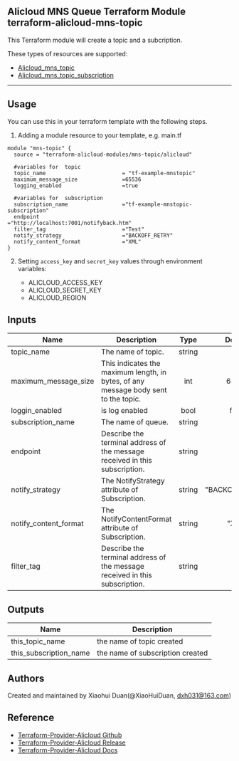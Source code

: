 Alicloud MNS Queue Terraform Module   
terraform-alicloud-mns-topic
---

This Terraform module will create a topic and a subcription.

These types of resources are supported:

* [Alicloud_mns_topic](https://www.terraform.io/docs/providers/alicloud/r/mns_topic.html)
* [Alicloud_mns_topic_subscription](https://www.terraform.io/docs/providers/alicloud/r/mns_topic_subscription.html)

----------------------

Usage
-----
You can use this in your terraform template with the following steps.

1. Adding a module resource to your template, e.g. main.tf
    
```hcl
module "mns-topic" {
  source = "terraform-alicloud-modules/mns-topic/alicloud"

  #variables for  topic
  topic_name                        = "tf-example-mnstopic"
  maximum_message_size              =65536
  logging_enabled                   =true

  #variables for  subscription
  subscription_name                 ="tf-example-mnstopic-subscription"
  endpoint                          ="http://localhost:7001/notifyback.htm"
  filter_tag                        ="Test"
  notify_strategy                   ="BACKOFF_RETRY"
  notify_content_format             ="XML" 
}
```

2. Setting `access_key` and `secret_key` values through environment variables:

    - ALICLOUD_ACCESS_KEY
    - ALICLOUD_SECRET_KEY
    - ALICLOUD_REGION

## Inputs

| Name | Description | Type | Default | Required |
|------|-------------|:----:|:-----:|:-----:|
|topic_name               | The name of topic.    |  string     |     ""      | yes |  
|maximum_message_size          | This indicates the maximum length, in bytes, of any message body sent to the topic.   |   int  |    65536  |    no     |
|loggin_enabled          |  is log enabled   |   bool  |    false   |    no       |
|subscription_name               | The name of queue.    |  string     |     ""      | yes | 
|endpoint          |  Describe the terminal address of the message received in this subscription.   |   string  |    no   |    yes       |
|notify_strategy          |  The NotifyStrategy attribute of Subscription.   |   string  |    "BACKOFF_RETRY"  |    no       |
|notify_content_format    |  The NotifyContentFormat attribute of Subscription.   |   string  |   "XML"  |    no       |
|filter_tag               |  Describe the terminal address of the message received in this subscription.   |   string  |    ""   |    no       |

## Outputs

| Name | Description |
|------|-------------|
| this_topic_name     |        the name of topic created     |
| this_subscription_name     |        the name of subscription created     |

Authors
---------
Created and maintained by Xiaohui Duan(@XiaoHuiDuan, dxh031@163.com)

Reference
---------
* [Terraform-Provider-Alicloud Github](https://github.com/terraform-providers/terraform-provider-alicloud)
* [Terraform-Provider-Alicloud Release](https://releases.hashicorp.com/terraform-provider-alicloud/)
* [Terraform-Provider-Alicloud Docs](https://www.terraform.io/docs/providers/alicloud/index.html)

